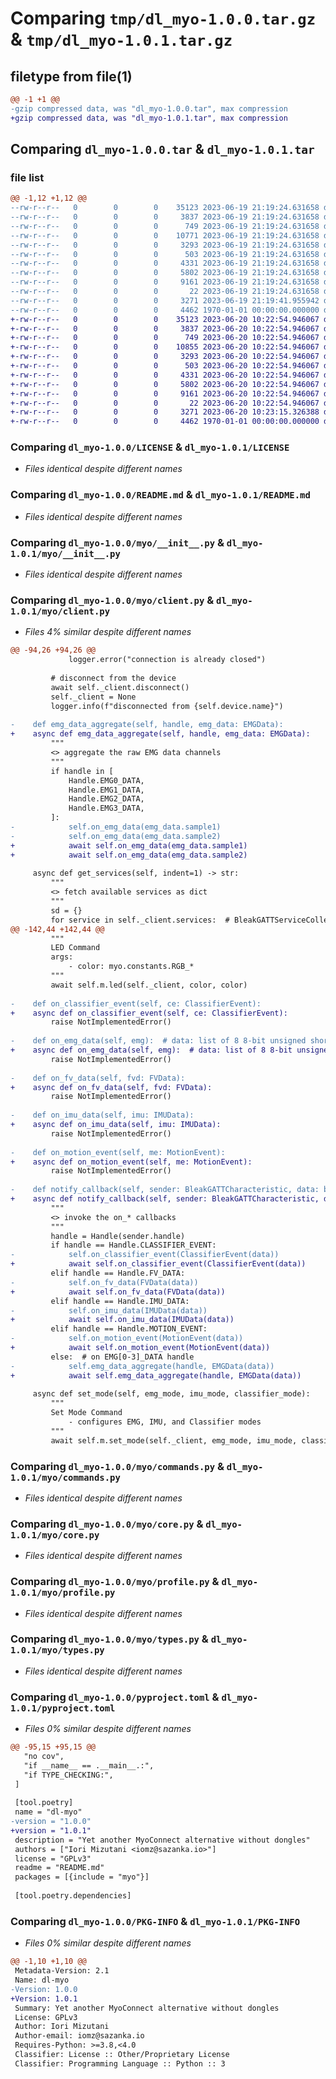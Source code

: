 # Comparing `tmp/dl_myo-1.0.0.tar.gz` & `tmp/dl_myo-1.0.1.tar.gz`

## filetype from file(1)

```diff
@@ -1 +1 @@
-gzip compressed data, was "dl_myo-1.0.0.tar", max compression
+gzip compressed data, was "dl_myo-1.0.1.tar", max compression
```

## Comparing `dl_myo-1.0.0.tar` & `dl_myo-1.0.1.tar`

### file list

```diff
@@ -1,12 +1,12 @@
--rw-r--r--   0        0        0    35123 2023-06-19 21:19:24.631658 dl_myo-1.0.0/LICENSE
--rw-r--r--   0        0        0     3837 2023-06-19 21:19:24.631658 dl_myo-1.0.0/README.md
--rw-r--r--   0        0        0      749 2023-06-19 21:19:24.631658 dl_myo-1.0.0/myo/__init__.py
--rw-r--r--   0        0        0    10771 2023-06-19 21:19:24.631658 dl_myo-1.0.0/myo/client.py
--rw-r--r--   0        0        0     3293 2023-06-19 21:19:24.631658 dl_myo-1.0.0/myo/commands.py
--rw-r--r--   0        0        0      503 2023-06-19 21:19:24.631658 dl_myo-1.0.0/myo/constants.py
--rw-r--r--   0        0        0     4331 2023-06-19 21:19:24.631658 dl_myo-1.0.0/myo/core.py
--rw-r--r--   0        0        0     5802 2023-06-19 21:19:24.631658 dl_myo-1.0.0/myo/profile.py
--rw-r--r--   0        0        0     9161 2023-06-19 21:19:24.631658 dl_myo-1.0.0/myo/types.py
--rw-r--r--   0        0        0       22 2023-06-19 21:19:24.631658 dl_myo-1.0.0/myo/version.py
--rw-r--r--   0        0        0     3271 2023-06-19 21:19:41.955942 dl_myo-1.0.0/pyproject.toml
--rw-r--r--   0        0        0     4462 1970-01-01 00:00:00.000000 dl_myo-1.0.0/PKG-INFO
+-rw-r--r--   0        0        0    35123 2023-06-20 10:22:54.946067 dl_myo-1.0.1/LICENSE
+-rw-r--r--   0        0        0     3837 2023-06-20 10:22:54.946067 dl_myo-1.0.1/README.md
+-rw-r--r--   0        0        0      749 2023-06-20 10:22:54.946067 dl_myo-1.0.1/myo/__init__.py
+-rw-r--r--   0        0        0    10855 2023-06-20 10:22:54.946067 dl_myo-1.0.1/myo/client.py
+-rw-r--r--   0        0        0     3293 2023-06-20 10:22:54.946067 dl_myo-1.0.1/myo/commands.py
+-rw-r--r--   0        0        0      503 2023-06-20 10:22:54.946067 dl_myo-1.0.1/myo/constants.py
+-rw-r--r--   0        0        0     4331 2023-06-20 10:22:54.946067 dl_myo-1.0.1/myo/core.py
+-rw-r--r--   0        0        0     5802 2023-06-20 10:22:54.946067 dl_myo-1.0.1/myo/profile.py
+-rw-r--r--   0        0        0     9161 2023-06-20 10:22:54.946067 dl_myo-1.0.1/myo/types.py
+-rw-r--r--   0        0        0       22 2023-06-20 10:22:54.946067 dl_myo-1.0.1/myo/version.py
+-rw-r--r--   0        0        0     3271 2023-06-20 10:23:15.326388 dl_myo-1.0.1/pyproject.toml
+-rw-r--r--   0        0        0     4462 1970-01-01 00:00:00.000000 dl_myo-1.0.1/PKG-INFO
```

### Comparing `dl_myo-1.0.0/LICENSE` & `dl_myo-1.0.1/LICENSE`

 * *Files identical despite different names*

### Comparing `dl_myo-1.0.0/README.md` & `dl_myo-1.0.1/README.md`

 * *Files identical despite different names*

### Comparing `dl_myo-1.0.0/myo/__init__.py` & `dl_myo-1.0.1/myo/__init__.py`

 * *Files identical despite different names*

### Comparing `dl_myo-1.0.0/myo/client.py` & `dl_myo-1.0.1/myo/client.py`

 * *Files 4% similar despite different names*

```diff
@@ -94,26 +94,26 @@
             logger.error("connection is already closed")
 
         # disconnect from the device
         await self._client.disconnect()
         self._client = None
         logger.info(f"disconnected from {self.device.name}")
 
-    def emg_data_aggregate(self, handle, emg_data: EMGData):
+    async def emg_data_aggregate(self, handle, emg_data: EMGData):
         """
         <> aggregate the raw EMG data channels
         """
         if handle in [
             Handle.EMG0_DATA,
             Handle.EMG1_DATA,
             Handle.EMG2_DATA,
             Handle.EMG3_DATA,
         ]:
-            self.on_emg_data(emg_data.sample1)
-            self.on_emg_data(emg_data.sample2)
+            await self.on_emg_data(emg_data.sample1)
+            await self.on_emg_data(emg_data.sample2)
 
     async def get_services(self, indent=1) -> str:
         """
         <> fetch available services as dict
         """
         sd = {}
         for service in self._client.services:  # BleakGATTServiceCollection
@@ -142,44 +142,44 @@
         """
         LED Command
         args:
             - color: myo.constants.RGB_*
         """
         await self.m.led(self._client, color, color)
 
-    def on_classifier_event(self, ce: ClassifierEvent):
+    async def on_classifier_event(self, ce: ClassifierEvent):
         raise NotImplementedError()
 
-    def on_emg_data(self, emg):  # data: list of 8 8-bit unsigned short
+    async def on_emg_data(self, emg):  # data: list of 8 8-bit unsigned short
         raise NotImplementedError()
 
-    def on_fv_data(self, fvd: FVData):
+    async def on_fv_data(self, fvd: FVData):
         raise NotImplementedError()
 
-    def on_imu_data(self, imu: IMUData):
+    async def on_imu_data(self, imu: IMUData):
         raise NotImplementedError()
 
-    def on_motion_event(self, me: MotionEvent):
+    async def on_motion_event(self, me: MotionEvent):
         raise NotImplementedError()
 
-    def notify_callback(self, sender: BleakGATTCharacteristic, data: bytearray):
+    async def notify_callback(self, sender: BleakGATTCharacteristic, data: bytearray):
         """
         <> invoke the on_* callbacks
         """
         handle = Handle(sender.handle)
         if handle == Handle.CLASSIFIER_EVENT:
-            self.on_classifier_event(ClassifierEvent(data))
+            await self.on_classifier_event(ClassifierEvent(data))
         elif handle == Handle.FV_DATA:
-            self.on_fv_data(FVData(data))
+            await self.on_fv_data(FVData(data))
         elif handle == Handle.IMU_DATA:
-            self.on_imu_data(IMUData(data))
+            await self.on_imu_data(IMUData(data))
         elif handle == Handle.MOTION_EVENT:
-            self.on_motion_event(MotionEvent(data))
+            await self.on_motion_event(MotionEvent(data))
         else:  # on EMG[0-3]_DATA handle
-            self.emg_data_aggregate(handle, EMGData(data))
+            await self.emg_data_aggregate(handle, EMGData(data))
 
     async def set_mode(self, emg_mode, imu_mode, classifier_mode):
         """
         Set Mode Command
             - configures EMG, IMU, and Classifier modes
         """
         await self.m.set_mode(self._client, emg_mode, imu_mode, classifier_mode)
```

### Comparing `dl_myo-1.0.0/myo/commands.py` & `dl_myo-1.0.1/myo/commands.py`

 * *Files identical despite different names*

### Comparing `dl_myo-1.0.0/myo/core.py` & `dl_myo-1.0.1/myo/core.py`

 * *Files identical despite different names*

### Comparing `dl_myo-1.0.0/myo/profile.py` & `dl_myo-1.0.1/myo/profile.py`

 * *Files identical despite different names*

### Comparing `dl_myo-1.0.0/myo/types.py` & `dl_myo-1.0.1/myo/types.py`

 * *Files identical despite different names*

### Comparing `dl_myo-1.0.0/pyproject.toml` & `dl_myo-1.0.1/pyproject.toml`

 * *Files 0% similar despite different names*

```diff
@@ -95,15 +95,15 @@
   "no cov",
   "if __name__ == .__main__.:",
   "if TYPE_CHECKING:",
 ]
 
 [tool.poetry]
 name = "dl-myo"
-version = "1.0.0"
+version = "1.0.1"
 description = "Yet another MyoConnect alternative without dongles"
 authors = ["Iori Mizutani <iomz@sazanka.io>"]
 license = "GPLv3"
 readme = "README.md"
 packages = [{include = "myo"}]
 
 [tool.poetry.dependencies]
```

### Comparing `dl_myo-1.0.0/PKG-INFO` & `dl_myo-1.0.1/PKG-INFO`

 * *Files 0% similar despite different names*

```diff
@@ -1,10 +1,10 @@
 Metadata-Version: 2.1
 Name: dl-myo
-Version: 1.0.0
+Version: 1.0.1
 Summary: Yet another MyoConnect alternative without dongles
 License: GPLv3
 Author: Iori Mizutani
 Author-email: iomz@sazanka.io
 Requires-Python: >=3.8,<4.0
 Classifier: License :: Other/Proprietary License
 Classifier: Programming Language :: Python :: 3
```


